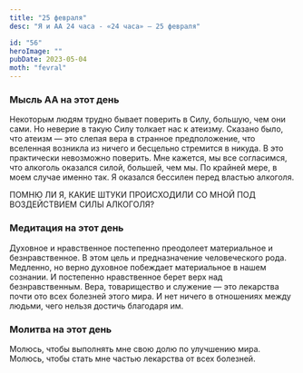 ```yaml
---
title: "25 февраля"
desc: "Я и АА 24 часа - «24 часа» — 25 февраля"

id: "56"
heroImage: ""
pubDate: 2023-05-04
moth: "fevral"
---
```


### Мысль АА на этот день

Некоторым людям трудно бывает поверить в Силу, большую, чем они сами. Но
неверие в такую Силу толкает нас к атеизму. Сказано было, что атеизм — это
слепая вера в странное предположение, что вселенная возникла из ничего и
бесцельно стремится в никуда. В это практически невозможно поверить. Мне
кажется, мы все согласимся, что алкоголь оказался силой, большей, чем мы. По
крайней мере, в моем случае именно так. Я оказался бессилен перед властью
алкоголя.

ПОМНЮ ЛИ Я, КАКИЕ ШТУКИ ПРОИСХОДИЛИ СО МНОЙ ПОД ВОЗДЕЙСТВИЕМ СИЛЫ АЛКОГОЛЯ?

### Медитация на этот день

Духовное и нравственное постепенно преодолеет материальное и безнравственное.
В этом цель и предназначение человеческого рода. Медленно, но верно духовное
побеждает материальное в нашем сознании. И постепенно нравственное берет верх
над безнравственным. Вера, товарищество и служение — это лекарства почти ото
всех болезней этого мира. И нет ничего в отношениях между людьми, чего нельзя
достичь благодаря им.

### Молитва на этот день

Молюсь, чтобы выполнять мне свою долю по улучшению мира. Молюсь, чтобы стать
мне частью лекарства от всех болезней.
